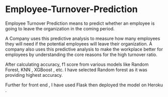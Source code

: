 # Employee-Turnover-Prediction

Employee Turnover Prediction means to predict whether an employee is going to leave the organization in the coming period.

A Company uses this predictive analysis to measure how many employees they will need if the potential employees will leave their organization. A company also uses this predictive analysis to make the workplace better for employees by understanding the core reasons for the high turnover ratio.

After calculating accuracy, f1 score from various models like Random Forest, KNN , XGBoost , etc. I have selected Random forest as it was providing highest accuracy.

Further for front end , I have used Flask then deployed the model on Heroku . 
